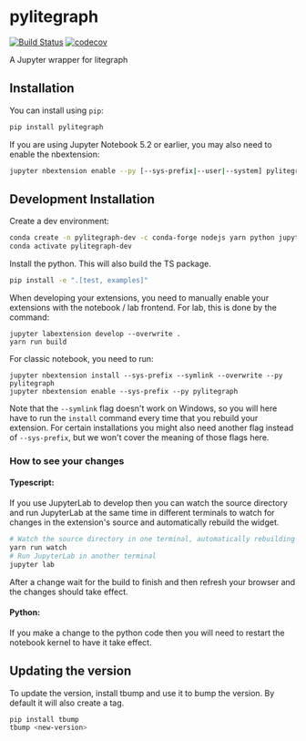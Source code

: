 
# pylitegraph

[![Build Status](https://travis-ci.org/capitecbank/pylitegraph.svg?branch=master)](https://travis-ci.org/capitecbank/pylitegraph)
[![codecov](https://codecov.io/gh/capitecbank/pylitegraph/branch/master/graph/badge.svg)](https://codecov.io/gh/capitecbank/pylitegraph)


A Jupyter wrapper for litegraph

## Installation

You can install using `pip`:

```bash
pip install pylitegraph
```

If you are using Jupyter Notebook 5.2 or earlier, you may also need to enable
the nbextension:
```bash
jupyter nbextension enable --py [--sys-prefix|--user|--system] pylitegraph
```

## Development Installation

Create a dev environment:
```bash
conda create -n pylitegraph-dev -c conda-forge nodejs yarn python jupyterlab
conda activate pylitegraph-dev
```

Install the python. This will also build the TS package.
```bash
pip install -e ".[test, examples]"
```

When developing your extensions, you need to manually enable your extensions with the
notebook / lab frontend. For lab, this is done by the command:

```
jupyter labextension develop --overwrite .
yarn run build
```

For classic notebook, you need to run:

```
jupyter nbextension install --sys-prefix --symlink --overwrite --py pylitegraph
jupyter nbextension enable --sys-prefix --py pylitegraph
```

Note that the `--symlink` flag doesn't work on Windows, so you will here have to run
the `install` command every time that you rebuild your extension. For certain installations
you might also need another flag instead of `--sys-prefix`, but we won't cover the meaning
of those flags here.

### How to see your changes
#### Typescript:
If you use JupyterLab to develop then you can watch the source directory and run JupyterLab at the same time in different
terminals to watch for changes in the extension's source and automatically rebuild the widget.

```bash
# Watch the source directory in one terminal, automatically rebuilding when needed
yarn run watch
# Run JupyterLab in another terminal
jupyter lab
```

After a change wait for the build to finish and then refresh your browser and the changes should take effect.

#### Python:
If you make a change to the python code then you will need to restart the notebook kernel to have it take effect.

## Updating the version

To update the version, install tbump and use it to bump the version.
By default it will also create a tag.

```bash
pip install tbump
tbump <new-version>
```

